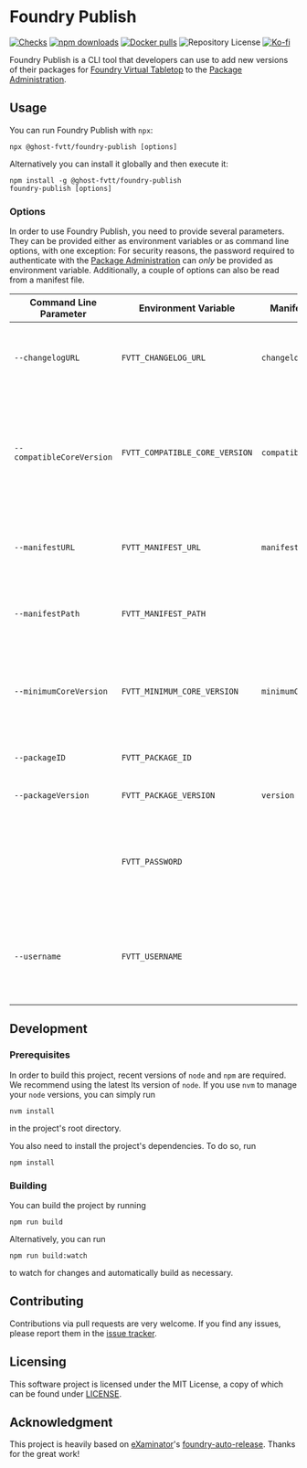 # Foundry Publish

[![Checks](https://github.com/ghost-fvtt/foundry-publish/workflows/Checks/badge.svg)](https://github.com/ghost-fvtt/foundry-publish/actions)
[![npm downloads](https://img.shields.io/npm/dm/@ghost-fvtt/foundry-publish?color=orange&logo=npm)](https://www.npmjs.com/package/@ghost-fvtt/foundry-publish)
[![Docker pulls](https://img.shields.io/docker/pulls/johannesloher/foundry-publish?logo=docker)](https://hub.docker.com/r/johannesloher/foundry-publish)
![Repository License](https://img.shields.io/github/license/ghost-fvtt/foundry-publish)
[![Ko-fi](https://img.shields.io/badge/Ko--fi-ghostfvtt-00B9FE?logo=kofi)](https://ko-fi.com/ghostfvtt)

Foundry Publish is a CLI tool that developers can use to add new versions of
their packages for [Foundry Virtual Tabletop] to the [Package Administration].

## Usage

You can run Foundry Publish with `npx`:

```
npx @ghost-fvtt/foundry-publish [options]
```

Alternatively you can install it globally and then execute it:

```
npm install -g @ghost-fvtt/foundry-publish
foundry-publish [options]
```

### Options

In order to use Foundry Publish, you need to provide several parameters. They
can be provided either as environment variables or as command line options, with
one exception: For security reasons, the password required to authenticate with
the [Package Administration] can _only_ be provided as environment variable.
Additionally, a couple of options can also be read from a manifest file.

| Command Line Parameter    | Environment Variable           | Manifest Property       | Description                                                                                                  | Required |
| ------------------------- | ------------------------------ | ----------------------- | ------------------------------------------------------------------------------------------------------------ | -------- |
| `--changelogURL`          | `FVTT_CHANGELOG_URL`           | `changelog`             | The URL of the changelog of the package version being published                                              | No       |
| `--compatibleCoreVersion` | `FVTT_COMPATIBLE_CORE_VERSION` | `compatibleCoreVersion` | The maximum version of the core Foundry software beyond which compatibility of the package is not guaranteed | Yes      |
| `--manifestURL`           | `FVTT_MANIFEST_URL`            | `manifest`              | The URL of the manifest of the package version being published                                               | Yes      |
| `--manifestPath`          | `FVTT_MANIFEST_PATH`           |                         | A path to a manifest file to read information from                                                           | No       |
| `--minimumCoreVersion`    | `FVTT_MINIMUM_CORE_VERSION`    | `minimumCoreVersion`    | The minimum version of the core Foundry software which is required to use the package                        | Yes      |
| `--packageID`             | `FVTT_PACKAGE_ID`              |                         | The numeric ID of the package                                                                                | Yes      |
| `--packageVersion`        | `FVTT_PACKAGE_VERSION`         | `version`               | The version of the package                                                                                   | Yes      |
|                           | `FVTT_PASSWORD`                |                         | The password of the account for accessing the Foundry VTT administration page                                | Yes      |
| `--username`              | `FVTT_USERNAME`                |                         | The username of the account for accessing the Foundry VTT administration page                                | Yes      |

## Development

### Prerequisites

In order to build this project, recent versions of `node` and `npm` are
required. We recommend using the latest lts version of `node`. If you use `nvm`
to manage your `node` versions, you can simply run

```
nvm install
```

in the project's root directory.

You also need to install the project's dependencies. To do so, run

```
npm install
```

### Building

You can build the project by running

```
npm run build
```

Alternatively, you can run

```
npm run build:watch
```

to watch for changes and automatically build as necessary.

## Contributing

Contributions via pull requests are very welcome. If you find any issues, please
report them in the [issue tracker].

## Licensing

This software project is licensed under the MIT License, a copy of which can be
found under [LICENSE](./LICENSE).

## Acknowledgment

This project is heavily based on [eXaminator]'s [foundry-auto-release]. Thanks
for the great work!

[Foundry Virtual Tabletop]: https://foundryvtt.com
[Package Administration]: http://foundryvtt.com/admin
[issue tracker]: https://github.com/ghost-fvtt/foundry-publish/issues
[eXaminator]: https://github.com/eXaminator
[foundry-auto-release]: https://github.com/eXaminator/foundry-auto-release
